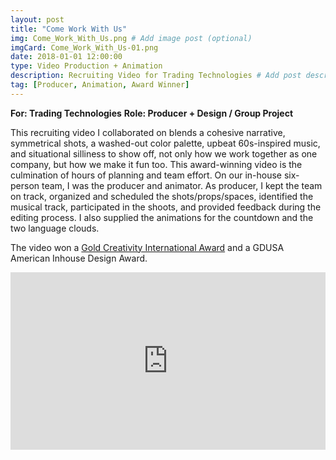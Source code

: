 ```yaml
---
layout: post
title: "Come Work With Us"
img: Come_Work_With_Us.png # Add image post (optional)
imgCard: Come_Work_With_Us-01.png
date: 2018-01-01 12:00:00 
type: Video Production + Animation
description: Recruiting Video for Trading Technologies # Add post description (optional)
tag: [Producer, Animation, Award Winner]
---
```

<b>For: Trading Technologies</b>
<b>Role: Producer + Design / Group Project</b>

This recruiting video I collaborated on blends a cohesive narrative, symmetrical shots, a washed-out color palette, upbeat 60s-inspired music, and situational silliness to show off, not only how we work together as one company, but how we make it fun too.  This award-winning video is the culmination of hours of planning and team effort.  On our in-house six-person team, I was the producer and animator.  As producer, I kept the team on track, organized and scheduled the shots/props/spaces, identified the musical track, participated in the shoots, and provided feedback during the editing process.  I also supplied the animations for the countdown and the two language clouds.

The video won a <a href="https://creativityawards.com/?submission=come-work-with-us" target="_blacnk">Gold Creativity International Award</a> and a GDUSA American Inhouse Design Award.

<div style="padding:56.25% 0 0 0;position:relative;"><iframe src="https://player.vimeo.com/video/241033429?byline=0&portrait=0" style="position:absolute;top:0;left:0;width:100%;height:100%;" frameborder="0" webkitallowfullscreen mozallowfullscreen allowfullscreen></iframe></div><script src="https://player.vimeo.com/api/player.js"></script>
